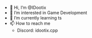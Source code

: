 - 👋 Hi, I’m @IDootix
- 👀 I’m interested in Game Development 
- 🌱 I’m currently learning ts
- 📫 How to reach me 
  - Discord: idootix.cpp

